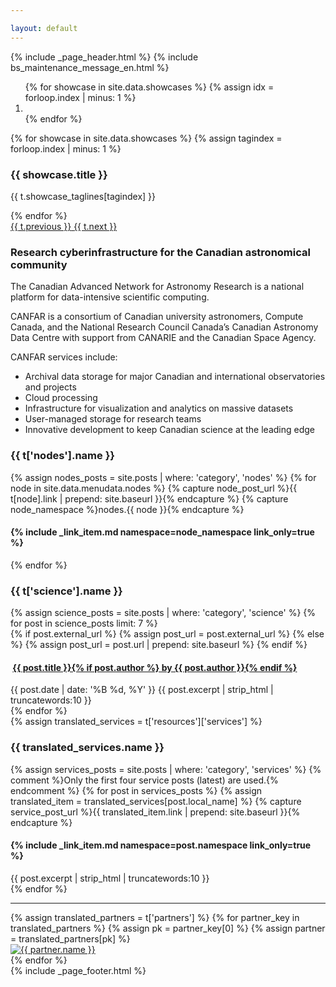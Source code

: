 ```yaml
---

layout: default
---
```


{% include _page_header.html %} {% include bs_maintenance_message_en.html %}

<div class="container">
  <div class="row">
    <section id="main_content">
      <div id="canfar-carousel" class="carousel slide"
           data-ride="carousel" data-keyboard="true">
        <!-- Indicators -->
        <ol class="carousel-indicators">
          {% for showcase in site.data.showcases %}
          {% assign idx = forloop.index | minus: 1 %}
          <li data-target="#canfar-carousel" data-slide-to="{{ idx }}" {% if idx == 0 %}class="active"{% endif %}></li>
          {% endfor %}
        </ol>
        <!-- Wrapper for slides -->
        <div class="carousel-inner" role="listbox">
          {% for showcase in site.data.showcases %}
          {% assign tagindex = forloop.index | minus: 1 %}
          <div class="item {% if forloop.index == 1 %}active{% endif %}" style="background-image: url('{{ showcase.img | prepend: site.baseurl }}');">
            <div class="carousel-caption">
              <h3>{{ showcase.title }}</h3>
              <p>{{ t.showcase_taglines[tagindex] }}</p>
            </div>
          </div>
          {% endfor %}
        </div>
        <!-- Controls -->
        <a class="left carousel-control" href="#canfar-carousel"
           role="button" data-slide="prev">
          <span class="glyphicon glyphicon-chevron-left"
                aria-hidden="true"></span>
          <span class="sr-only">{{ t.previous }}</span>
        </a>
        <a class="right carousel-control" href="#canfar-carousel"
           role="button" data-slide="next">
          <span class="glyphicon glyphicon-chevron-right"
                aria-hidden="true"></span>
          <span class="sr-only">{{ t.next }}</span>
        </a>
      </div>
    </section>
    <section id="information_section">
      <div class="row">
        <div class="col-md-4">
          <h3 class="text-info information_section_capture">Research cyberinfrastructure for the Canadian astronomical community</h3>
          <p>The Canadian Advanced Network for Astronomy Research is a national platform
            for data-intensive scientific computing.</p>
          <p>CANFAR is a consortium of Canadian university astronomers, Compute Canada,
            and the National Research Council Canada’s Canadian Astronomy Data Centre
            with support from CANARIE and the Canadian Space Agency.</p>
          <p>CANFAR services include:</p>
          <ul>
            <li>Archival data storage for major Canadian and international observatories
              and projects
            </li>
            <li>Cloud processing</li>
            <li>Infrastructure for visualization and analytics on massive datasets</li>
            <li>User-managed storage for research teams</li>
            <li>Innovative development to keep Canadian science at the leading edge</li>
          </ul>
        </div>
        <!-- 
          Information modules 
        -->
        <div id="information_content" class="col-md-8">
          <div class="col-md-4">
            <div class="panel panel-default">
              <div class="panel-heading">
                <h3 class="panel-title">{{ t['nodes'].name }} </h3>
              </div>
              <div class="panel-body">
                {% assign nodes_posts = site.posts | where: 'category', 'nodes' %}
                {% for node in site.data.menudata.nodes %}
                {% capture node_post_url %}{{ t[node].link | prepend: site.baseurl }}{% endcapture %}
                {% capture node_namespace %}nodes.{{ node }}{% endcapture %}
                <div class="media">
                  <div class="media-body">
                    <h4 class="media-heading"><span class="glyphicon glyphicon-chevron-right"></span>{% include _link_item.md namespace=node_namespace link_only=true %}</h4>
                  </div>
                </div>
                {% endfor %}
              </div>
            </div>
          </div>
          <div class="col-md-4">
            <div class="panel panel-default">
              <div class="panel-heading">
                <h3 class="panel-title">{{ t['science'].name }} </h3>
              </div>
              <div class="panel-body">
                {% assign science_posts = site.posts | where: 'category', 'science' %}
                {% for post in science_posts limit: 7 %}
                <div class="media">
                  <div class="media-body">
                    {% if post.external_url %}
                      {% assign post_url = post.external_url %}
                    {% else %}
                      {% assign post_url = post.url | prepend: site.baseurl %}
                    {% endif %}
                    <h4 class="media-heading"><span class="glyphicon glyphicon-chevron-right"></span>&nbsp;<a href="{{ post_url }}">{{ post.title }}{% if post.author %} by {{ post.author }}{% endif %}</a></h4>
                    <time datetime="{{ post.date }}">{{ post.date | date: '%B %d, %Y' }}</time>
                    {{ post.excerpt | strip_html | truncatewords:10 }}
                  </div>
                </div>
                {% endfor %}
              </div>
            </div>
          </div>
          <div class="col-md-4">
            <div class="panel panel-default">
              {% assign translated_services = t['resources']['services'] %}
              <div class="panel-heading">
                <h3 class="panel-title">{{ translated_services.name }} </h3>
              </div>
              <div class="panel-body">
                {% assign services_posts = site.posts | where: 'category', 'services' %}
                {% comment %}Only the first four service posts (latest) are used.{% endcomment %}
                {% for post in services_posts %}
                {% assign translated_item = translated_services[post.local_name] %}
                {% capture service_post_url %}{{ translated_item.link | prepend: site.baseurl }}{% endcapture %}
                <div class="media">
                  <div class="media-body">
                    <h4 class="media-heading"><span class="glyphicon glyphicon-chevron-right"></span>{% include _link_item.md namespace=post.namespace link_only=true %}</h4>
                    {{ post.excerpt | strip_html | truncatewords:10 }}
                  </div>
                </div>
              {% endfor %}
              </div>
            </div>
          </div>
        </div>
        <!-- 
          End information modules 
        -->
      </div>
    </section>
    <hr />
    <div id="partner_links">
      {% assign translated_partners = t['partners'] %}
      {% for partner_key in translated_partners %}
      {% assign pk = partner_key[0] %}
      {% assign partner = translated_partners[pk] %}
      <div class="col-md-{{ partner.size }} {{ pk }}_logo">
        <a href="{{ partner.url }}" title="{{ partner.name }} {{ t['home'].name }}"><img alt="{{ partner.name }}" src="{{ partner.img | prepend: site.baseurl }}" /></a>
      </div>
      {% endfor %}
    </div>
    {% include _page_footer.html %}
  </div>
</div>
